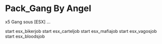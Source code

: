 # Pack_Gang By Angel

x5 Gang sous [ESX] ...

start esx_bikerjob
start esx_carteljob
start esx_mafiajob
start esx_vagosjob
start esx_bloodsjob
